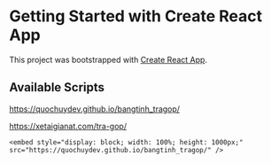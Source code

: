 # Getting Started with Create React App

This project was bootstrapped with [Create React App](https://github.com/facebook/create-react-app).

## Available Scripts

https://quochuydev.github.io/bangtinh_tragop/

https://xetaigianat.com/tra-gop/

```
<embed style="display: block; width: 100%; height: 1000px;" src="https://quochuydev.github.io/bangtinh_tragop/" />
```
